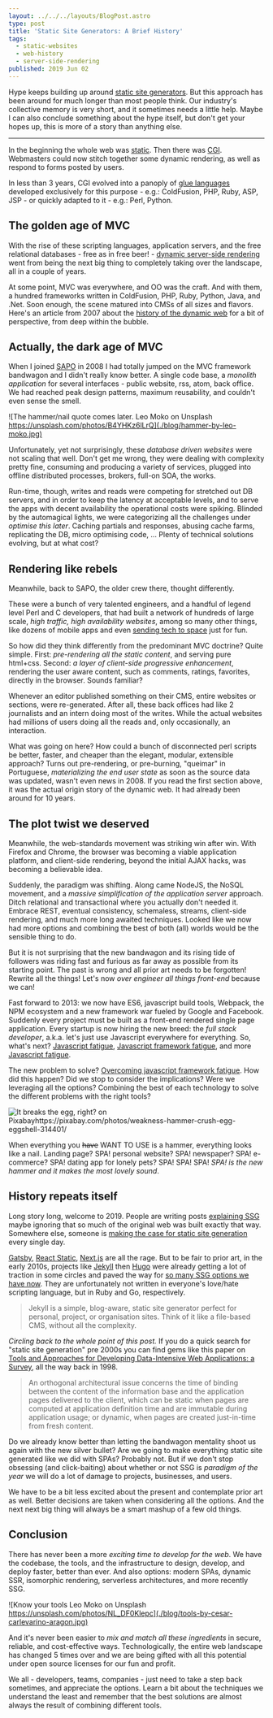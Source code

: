 ```yaml
---
layout: ../../../layouts/BlogPost.astro
type: post
title: 'Static Site Generators: A Brief History'
tags:
  - static-websites
  - web-history
  - server-side-rendering
published: 2019 Jun 02
---
```


Hype keeps building up around [static site generators](https://www.google.com/search?q=best+static+site+generator+2019). But this approach has been around for much longer than most people think. Our industry's collective memory is very short, and it sometimes needs a little help. Maybe I can also conclude something about the hype itself, but don't get your hopes up, this is more of a story than anything else.

---

In the beginning the whole web was [static](http://info.cern.ch/). Then there was [CGI](https://en.wikipedia.org/wiki/Common_Gateway_Interface). Webmasters could now stitch together some dynamic rendering, as well as respond to forms posted by users.

In less than 3 years, CGI evolved into a panoply of [glue languages](https://en.wikipedia.org/wiki/Scripting_language#Glue_languages) developed exclusively for this purpose - e.g.: ColdFusion, PHP, Ruby, ASP, JSP - or quickly adapted to it - e.g.: Perl, Python.

## The golden age of MVC

With the rise of these scripting languages, application servers, and the free relational databases - free as in free beer! - [dynamic server-side rendering](https://dev.to/sunnysingh/the-benefits-and-origins-of-server-side-rendering-4doh) went from being the next big thing to completely taking over the landscape, all in a couple of years.

At some point, MVC was everywhere, and OO was the craft. And with them, a hundred frameworks written in ColdFusion, PHP, Ruby, Python, Java, and .Net. Soon enough, the scene matured into CMSs of all sizes and flavors. Here's an article from 2007 about the [history of the dynamic web](https://royal.pingdom.com/a-history-of-the-dynamic-web/) for a bit of perspective, from deep within the bubble.

## Actually, the dark age of MVC

When I joined [SAPO](https://www.sapo.pt/) in 2008 I had totally jumped on the MVC framework bandwagon and I didn't really know better. A single code base, a _monolith application_ for several interfaces - public website, rss, atom, back office. We had reached peak design patterns, maximum reusability, and couldn't even sense the smell.

![The hammer/nail quote comes later. Leo Moko on Unsplash https://unsplash.com/photos/B4YHKz6lLrQ](./blog/hammer-by-leo-moko.jpg)

Unfortunately, yet not surprisingly, these _database driven websites_ were not scaling that well. Don't get me wrong, they were dealing with complexity pretty fine, consuming and producing a variety of services, plugged into offline distributed processes, brokers, full-on SOA, the works.

Run-time, though, writes and reads were competing for stretched out DB servers, and in order to keep the latency at acceptable levels, and to serve the apps with decent availability the operational costs were spiking. Blinded by the automagical lights, we were categorizing all the challenges under _optimise this later_. Caching partials and responses, abusing cache farms, replicating the DB, micro optimising code, ... Plenty of technical solutions evolving, but at what cost?

## Rendering like rebels

Meanwhile, back to SAPO, the older crew there, thought differently.

These were a bunch of very talented engineers, and a handful of legend level Perl and C developers, that had built a network of hundreds of large scale, _high traffic, high availability websites_, among so many other things, like dozens of mobile apps and even [sending tech to space](http://makerfairelisbon.com/en/2014/07/16/spacebits.html) just for fun.

So how did they think differently from the predominant MVC doctrine? Quite simple. First: _pre-rendering all the static content_, and serving pure html+css. Second: _a layer of client-side progressive enhancement_, rendering the user aware content, such as comments, ratings, favorites, directly in the browser. Sounds familiar?

Whenever an editor published something on their CMS, entire websites or sections, were re-generated. After all, these back offices had like 2 journalists and an intern doing most of the writes. While the actual websites had millions of users doing all the reads and, only occasionally, an interaction.

What was going on here? How could a bunch of disconnected perl scripts be better, faster, and cheaper than the elegant, modular, extensible approach? Turns out pre-rendering, or pre-burning, "queimar" in Portuguese, _materializing the end user state_ as soon as the source data was updated, wasn't even news in 2008. If you read the first section above, it was the actual origin story of the dynamic web. It had already been around for 10 years.

## The plot twist we deserved

Meanwhile, the web-standards movement was striking win after win. With Firefox and Chrome, the browser was becoming a viable application platform, and client-side rendering, beyond the initial AJAX hacks, was becoming a believable idea.

Suddenly, the paradigm was shifting. Along came NodeJS, the NoSQL movement, and a _massive simplification of the application server_ approach. Ditch relational and transactional where you actually don't needed it. Embrace REST, eventual consistency, schemaless, streams, client-side rendering, and much more long awaited techniques. Looked like we now had more options and combining the best of both (all) worlds would be the sensible thing to do.

But it is not surprising that the new bandwagon and its rising tide of followers was riding fast and furious as far away as possible from its starting point. The past is wrong and all prior art needs to be forgotten! Rewrite all the things! Let's now _over engineer all things front-end_ because we can!

Fast forward to 2013: we now have ES6, javascript build tools, Webpack, the NPM ecosystem and a new framework war fueled by Google and Facebook. Suddenly every project must be built as a front-end rendered single page application. Every startup is now hiring the new breed: the _full stack developer_, a.k.a. let's just use Javascript everywhere for everything. So, what's next? [Javascript fatigue](https://www.rtorr.com/on-javascript-fatigue/), [Javascript framework fatigue](https://allenpike.com/2015/javascript-framework-fatigue), and more [Javascript fatigue](https://ericclemmons.com/blog/javascript-fatigue).

The new problem to solve? [Overcoming javascript framework fatigue](https://teropa.info/blog/2015/07/15/overcoming-javascript-framework-fatigue.html). How did this happen? Did we stop to consider the implications? Were we leveraging all the options? Combining the best of each technology to solve the different problems with the right tools?

![It breaks the egg, right? on Pixabayhttps://pixabay.com/photos/weakness-hammer-crush-egg-eggshell-314401/](./blog/hammer-and-egg-pixabay.jpg)

When everything you ~~have~~ WANT TO USE is a hammer, everything looks like a nail. Landing page? SPA! personal website? SPA! newspaper? SPA! e-commerce? SPA! dating app for lonely pets? SPA! SPA! SPA! _SPA! is the new hammer and it makes the most lovely sound_.

## History repeats itself

Long story long, welcome to 2019. People are writing posts [explaining SSG](https://medium.com/@baphemot/whats-server-side-rendering-and-do-i-need-it-cb42dc059b38) maybe ignoring that so much of the original web was built exactly that way. Somewhere else, someone is [making the case for static site generation](https://davidwalsh.name/introduction-static-site-generators) every single day.

[Gatsby](https://www.gatsbyjs.org/), [React Static](https://github.com/react-static/react-static/), [Next.js](https://nextjs.org/) are all the rage. But to be fair to prior art, in the early 2010s, projects like [Jekyll](https://jekyllrb.com/) then [Hugo](https://gohugo.io/) were already getting a lot of traction in some circles and paved the way for [so many SSG options we have now](https://www.staticgen.com/). They are unfortunately not written in everyone's love/hate scripting language, but in Ruby and Go, respectively.

> Jekyll is a simple, blog-aware, static site generator perfect for personal, project, or organisation sites. Think of it like a file-based CMS, without all the complexity.

_Circling back to the whole point of this post._ If you do a quick search for "static site generation" pre 2000s you can find gems like this paper on [Tools and Approaches for Developing Data-Intensive Web Applications: a Survey](http://webml.deib.polimi.it/upload/ent5/1/CompSurvey.pdf), all the way back in 1998.

> An orthogonal architectural issue concerns the time of binding between the content of the information base and the application pages delivered to the client, which can be static when pages are computed at application definition time and are immutable during application usage; or dynamic, when pages are created just-in-time from fresh content.

Do we already know better than letting the bandwagon mentality shoot us again with the new silver bullet? Are we going to make everything static site generated like we did with SPAs? Probably not. But if we don't stop obsessing (and click-baiting) about whether or not SSG is _paradigm of the year_ we will do a lot of damage to projects, businesses, and users.

We have to be a bit less excited about the present and contemplate prior art as well. Better decisions are taken when considering all the options. And the next next big thing will always be a smart mashup of a few old things.

## Conclusion

There has never been a more _exciting time to develop for the web_. We have the codebase, the tools, and the infrastructure to design, develop, and deploy faster, better than ever. And also options: modern SPAs, dynamic SSR, isomorphic rendering, serverless architectures, and more recently SSG.

![Know your tools Leo Moko on Unsplash https://unsplash.com/photos/NL_DF0Klepc](./blog/tools-by-cesar-carlevarino-aragon.jpg)

And it's never been easier to _mix and match all these ingredients_ in secure, reliable, and cost-effective ways. Technologically, the entire web landscape has changed 5 times over and we are being gifted with all this potential under open source licenses for our fun and profit.

We all - developers, teams, companies - just need to take a step back sometimes, and appreciate the options. Learn a bit about the techniques we understand the least and remember that the best solutions are almost always the result of combining different tools.
